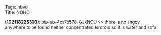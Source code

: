 Tags: hbvu  
Title: NOHO
  
**(102118225300)**: pip-sb-4ca7e578-GJxNOU >> there is no engov anywhere to be found neither concentrated tororojo so it is water and sofa
